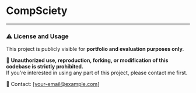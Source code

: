 # CompSciety

---

### ⚠️ License and Usage

This project is publicly visible for **portfolio and evaluation purposes only**.

🛑 **Unauthorized use, reproduction, forking, or modification of this codebase is strictly prohibited.**  
If you're interested in using any part of this project, please contact me first.

📧 Contact: [your-email@example.com]
